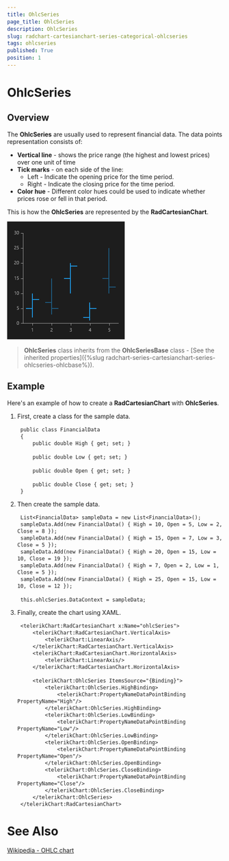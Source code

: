 ```yaml
---
title: OhlcSeries
page_title: OhlcSeries
description: OhlcSeries
slug: radchart-cartesianchart-series-categorical-ohlcseries
tags: ohlcseries
published: True
position: 1
---
```


# OhlcSeries

## Overview

The **OhlcSeries** are usually used to represent financial data. The data points representation consists of:

* **Vertical line** - shows the price range (the highest and lowest prices) over one unit of time
* **Tick marks** - on each side of the line:
	* Left - Indicate the opening price for the time period.
	* Right - Indicate the closing price for the time period.
* **Color hue** - Different color hues could be used to indicate whether prices rose or fell in that period.

This is how the **OhlcSeries** are represented by the **RadCartesianChart**.

![Ohlc Series](images/OhlcSeries.png)

>**OhlcSeries** class inherits from the **OhlcSeriesBase** class -
[See the inherited properties]({%slug radchart-series-cartesianchart-series-ohlcseries-ohlcbase%}).


## Example

Here's an example of how to create a **RadCartesianChart** with **OhlcSeries**.

1. First, create a class for the sample data.

		public class FinancialData
		{
			public double High { get; set; }
		
			public double Low { get; set; }
		
			public double Open { get; set; }
		
			public double Close { get; set; }
		}

1. Then create the sample data.

		List<FinancialData> sampleData = new List<FinancialData>();
		sampleData.Add(new FinancialData() { High = 10, Open = 5, Low = 2, Close = 8 });
		sampleData.Add(new FinancialData() { High = 15, Open = 7, Low = 3, Close = 5 });
		sampleData.Add(new FinancialData() { High = 20, Open = 15, Low = 10, Close = 19 });
		sampleData.Add(new FinancialData() { High = 7, Open = 2, Low = 1, Close = 5 });
		sampleData.Add(new FinancialData() { High = 25, Open = 15, Low = 10, Close = 12 });
		
		this.ohlcSeries.DataContext = sampleData;

1. Finally, create the chart using XAML.

		<telerikChart:RadCartesianChart x:Name="ohlcSeries">
		    <telerikChart:RadCartesianChart.VerticalAxis>
		        <telerikChart:LinearAxis/>
		    </telerikChart:RadCartesianChart.VerticalAxis>
		    <telerikChart:RadCartesianChart.HorizontalAxis>
		        <telerikChart:LinearAxis/>
		    </telerikChart:RadCartesianChart.HorizontalAxis>
		
		    <telerikChart:OhlcSeries ItemsSource="{Binding}">
		        <telerikChart:OhlcSeries.HighBinding>
		            <telerikChart:PropertyNameDataPointBinding PropertyName="High"/>
		        </telerikChart:OhlcSeries.HighBinding>
		        <telerikChart:OhlcSeries.LowBinding>
		            <telerikChart:PropertyNameDataPointBinding PropertyName="Low"/>
		        </telerikChart:OhlcSeries.LowBinding>
		        <telerikChart:OhlcSeries.OpenBinding>
		            <telerikChart:PropertyNameDataPointBinding PropertyName="Open"/>
		        </telerikChart:OhlcSeries.OpenBinding>
		        <telerikChart:OhlcSeries.CloseBinding>
		            <telerikChart:PropertyNameDataPointBinding PropertyName="Close"/>
		        </telerikChart:OhlcSeries.CloseBinding>
		    </telerikChart:OhlcSeries>
		</telerikChart:RadCartesianChart>

# See Also

[Wikipedia - OHLC chart](http://en.wikipedia.org/wiki/Open-high-low-close_chart)
